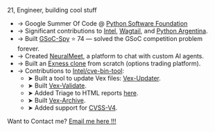 21, Engineer, building cool stuff

* → Google Summer Of Code @ [Python Software Foundation](https://www.python.org/psf/)
* → Significant contributions to [Intel](https://github.com/intel), [Wagtail](https://github.com/wagtail), and [Python Argentina](https://github.com/pyar).
* → Built [GSoC-Spy](https://gsoc-spy.vercel.app/) ⭐ 74 — solved the GSoC competition problem forever.
* → Created [NeuralMeet](https://github.com/JigyasuRajput/neuralmeet), a platform to chat with custom AI agents.
* → Built an [Exness clone](https://github.com/JigyasuRajput/exness) from scratch (options trading platform).
* → Contributions to [Intel/cve-bin-tool](https://github.com/intel/cve-bin-tool):
    * ➤ Built a tool to update Vex files: [Vex-Updater](https://github.com/JigyasuRajput/vex-updater).
    * ➤ Built [Vex-Validate](https://github.com/intel/cve-bin-tool/pull/5144).
    * ➤ Added Triage to HTML reports [here](https://github.com/intel/cve-bin-tool/pull/5295).
    * ➤ Built [Vex-Archive](https://github.com/intel/cve-bin-tool/pull/5297).
    * ➤ Added support for [CVSS-V4](https://github.com/intel/cve-bin-tool/pull/4944).

Want to Contact me?
[Email me here !!!](https://mail.google.com/mail/?view=cm&fs=1&to=jigyasu2021@gmail.com)

